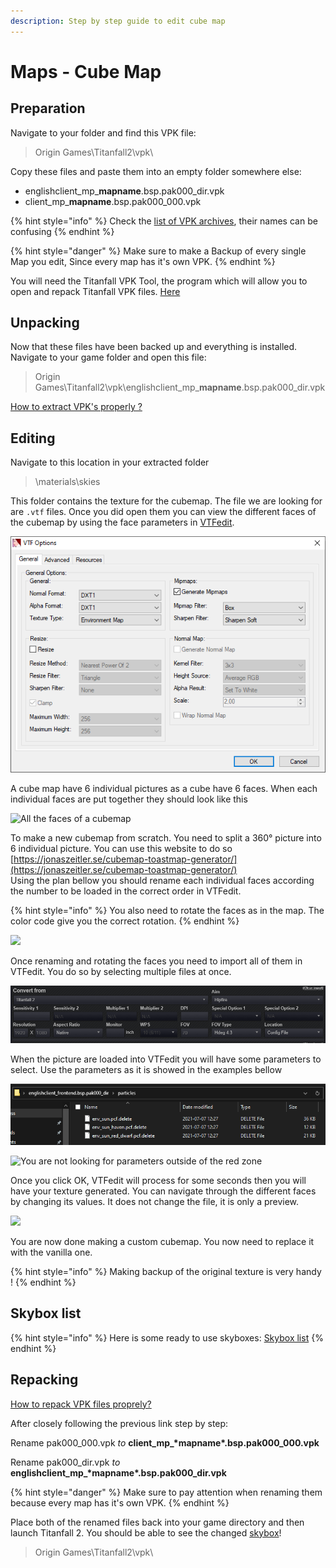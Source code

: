 ```yaml
---
description: Step by step guide to edit cube map
---
```


# Maps - Cube Map

## Preparation

Navigate to your folder and find this VPK file:

> Origin Games\Titanfall2\vpk\

Copy these files and paste them into an empty folder somewhere else:

* englishclient\_mp\_**mapname**.bsp.pak000\_dir.vpk
* client\_mp\_**mapname**.bsp.pak000\_000.vpk

{% hint style="info" %}
Check the [list of VPK archives](https://noskill.gitbook.io/titanfall2/game-values/file-location/vpk-file-names), their names can be confusing
{% endhint %}

{% hint style="danger" %}
Make sure to make a Backup of every single Map you edit, Since every map has it's own VPK.
{% endhint %}

You will need the Titanfall VPK Tool, the program which will allow you to open and repack Titanfall VPK files. [Here](https://noskill.gitbook.io/titanfall2/how-to-start-modding/modding-tools)

## Unpacking

Now that these files have been backed up and everything is installed. Navigate to your game folder and open this file:

> Origin Games\Titanfall2\vpk\englishclient\_mp\_**mapname**.bsp.pak000\_dir.vpk

[How to extract VPK's properly ?](https://noskill.gitbook.io/titanfall2/how-to-start-modding/how-to-backup-extract-and-repack)

## Editing

Navigate to this location in your extracted folder

> \materials\skies

This folder contains the texture for the cubemap. The file we are looking for are `.vtf` files. Once you did open them you can view the different faces of the cubemap by using the face parameters in [VTFedit](../../how-to-start-modding/modding-introduction/modding-tools/#vtf-and-vmt).

![](../../.gitbook/assets/image%20%282%29.png)

A cube map have 6 individual pictures as a cube have 6 faces. When each individual faces are put together they should look like this

![All the faces of a cubemap](../../.gitbook/assets/retrosun%20%281%29.png)

To make a new cubemap from scratch. You need to split a 360° picture into 6 individual picture. You can use this website to do so [https://jonaszeitler.se/cubemap-toastmap-generator/](https://jonaszeitler.se/cubemap-toastmap-generator/)  
Using the plan bellow you should rename each individual faces according the number to be loaded in the correct order in VTFedit.

{% hint style="info" %}
You also need to rotate the faces as in the map. The color code give you the correct rotation.
{% endhint %}

![](../../.gitbook/assets/retrosun.png)

Once renaming and rotating the faces you need to import all of them in VTFedit. You do so by selecting multiple files at once.

![Selecting the 6 faces of the cubemap](../../.gitbook/assets/image%20%285%29.png)

When the picture are loaded into VTFedit you will have some parameters to select. Use the parameters as it is showed in the examples bellow

![](../../.gitbook/assets/image%20%284%29.png)

![You are not looking for parameters outside of the red zone](../../.gitbook/assets/vtfeditcubemap.png)

Once you click OK, VTFedit will process for some seconds then you will have your texture generated. You can navigate through the different faces by changing its values. It does not change the file, it is only a preview.

![](../../.gitbook/assets/vtfeditfaces.png)

You are now done making a custom cubemap. You now need to replace it with the vanilla one.

{% hint style="info" %}
Making backup of the original texture is very handy !
{% endhint %}

## Skybox list

{% hint style="info" %}
Here is some ready to use skyboxes: [Skybox list](https://github.com/Wanty5883/Titanfall2/tree/master/picture/skyboxes)
{% endhint %}

## Repacking

[How to repack VPK files proprely?](https://noskill.gitbook.io/titanfall2/how-to-start-modding/how-to-backup-extract-and-repack#how-to-repack-vpk-files-properly)

After closely following the previous link step by step:

Rename pak000\_000.vpk _to_ **client\_mp\_\*mapname\*.bsp.pak000\_000.vpk**

Rename pak000\_dir.vpk _to_ **englishclient\_mp\_\*mapname\*.bsp.pak000\_dir.vpk**

{% hint style="danger" %}
Make sure to pay attention when renaming them because every map has it's own VPK.
{% endhint %}

Place both of the renamed files back into your game directory and then launch Titanfall 2. You should be able to see the changed [skybox](../../documentation/textures/skybox-basics/)!

> Origin Games\Titanfall2\vpk\

